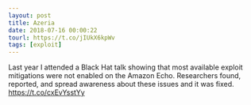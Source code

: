 ```yaml
---
layout: post
title: Azeria
date: 2018-07-16 00:00:22
tourl: https://t.co/jIUkX6kpWv
tags: [exploit]
---
```

Last year I attended a Black Hat talk showing that most available exploit mitigations were not enabled on the Amazon Echo. Researchers found, reported, and spread awareness about these issues and it was fixed. 
https://t.co/cxEvYsstYy